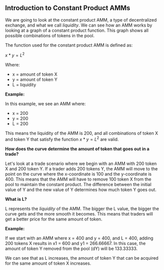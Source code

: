 ## Introduction to Constant Product AMMs

We are going to look at the constant product AMM, a type of decentralized exchange, and what we call *liquidity*. We can see how an AMM works by looking at a graph of a constant product function. This graph shows all possible combinations of tokens in the pool.

The function used for the constant product AMM is defined as:


$x * y = L^2$


Where:

* x = amount of token X
* y = amount of token Y
* L = liquidity

**Example:** 

In this example, we see an AMM where:

* x = 200
* y = 200
* L = 200

This means the liquidity of the AMM is 200, and all combinations of token X and token Y that satisfy the function $x * y = L^2$ are valid.

**How does the curve determine the amount of token that goes out in a trade?**

Let's look at a trade scenario where we begin with an AMM with 200 token X and 200 token Y. If a trader adds 200 tokens Y, the AMM will move to the point on the curve where the x-coordinate is 100 and the y-coordinate is 400. This means that the AMM will have to remove 100 token X from the pool to maintain the constant product. The difference between the initial value of Y and the new value of Y determines how much token Y goes out. 

**What is L?**

L represents the *liquidity* of the AMM. The bigger the L value, the bigger the curve gets and the more smooth it becomes.  This means that traders will get a better price for the same amount of token. 

**Example:**

If we start with an AMM where x = 400 and y = 400, and L = 400, adding 200 tokens X results in x1 = 600 and y1 = 266.66667. In this case, the amount of token Y removed from the pool (dY) will be 133.33333. 

We can see that as L increases, the amount of token Y that can be acquired for the same amount of token X increases.
